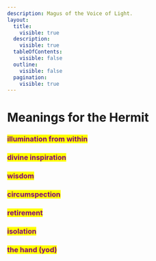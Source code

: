```yaml
---
description: Magus of the Voice of Light.
layout:
  title:
    visible: true
  description:
    visible: true
  tableOfContents:
    visible: false
  outline:
    visible: false
  pagination:
    visible: true
---
```


# Meanings for the Hermit

### <mark style="color:purple;">illumination from within</mark>&#x20;

### <mark style="color:purple;">divine inspiration</mark>&#x20;

### <mark style="color:purple;">wisdom</mark>&#x20;

### <mark style="color:purple;">circumspection</mark>&#x20;

### <mark style="color:purple;">retirement</mark>&#x20;

### <mark style="color:purple;">isolation</mark>

### <mark style="color:purple;">the hand (yod)</mark>

